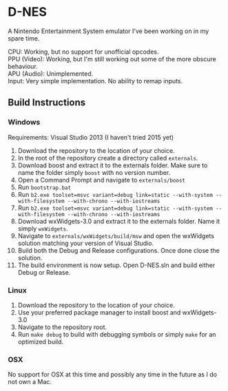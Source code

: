 # D-NES

A Nintendo Entertainment System emulator I've been working on in my spare time.

CPU: Working, but no support for unofficial opcodes.  
PPU (Video): Working, but I'm still working out some of the more obscure behaviour.  
APU (Audio): Unimplemented.  
Input: Very simple implementation. No ability to remap inputs.  

## Build Instructions
### Windows

Requirements: Visual Studio 2013 (I haven't tried 2015 yet)

1. Download the repository to the location of your choice.
2. In the root of the repository create a directory called `externals`.
3. Download boost and extract it to the externals folder. Make sure to name the folder simply `boost` with no version number.
4. Open a Command Prompt and navigate to `externals/boost`
5. Run `bootstrap.bat`
6. Run `b2.exe toolset=msvc variant=debug link=static --with-system --with-filesystem --with-chrono --with-iostreams`
7. Run `b2.exe toolset=msvc variant=debug link=static --with-system --with-filesystem --with-chrono --with-iostreams`
8. Download wxWidgets-3.0 and extract it to the externals folder. Name it simply `wxWidgets`.
9. Navigate to `externals/wxWidgets/build/msw` and open the wxWidgets solution matching your version of Visual Studio.
10. Build both the Debug and Release configurations. Once done close the solution.
11. The build environment is now setup. Open D-NES.sln and build either Debug or Release.

### Linux

1. Download the repository to the location of your choice.
2. Use your preferred package manager to install boost and wxWidgets-3.0
3. Navigate to the repository root.
4. Run `make debug` to build with debugging symbols or simply `make` for an optimized build.

### OSX

No support for OSX at this time and possibly any time in the future as I do not own a Mac.

